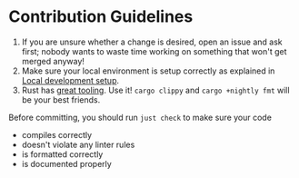 # Contribution Guidelines

1. If you are unsure whether a change is desired, open an issue and ask first;
   nobody wants to waste time working on something that won't get merged anyway!
2. Make sure your local environment is setup correctly as explained in
   [Local development setup](#local-development-setup).
3. Rust has [great tooling](https://doc.rust-lang.org/book/appendix-04-useful-development-tools.html).
   Use it! `cargo clippy` and `cargo +nightly fmt` will be your best friends.

Before committing, you should run `just check` to make sure your code
   * compiles correctly
   * doesn't violate any linter rules
   * is formatted correctly
   * is documented properly
